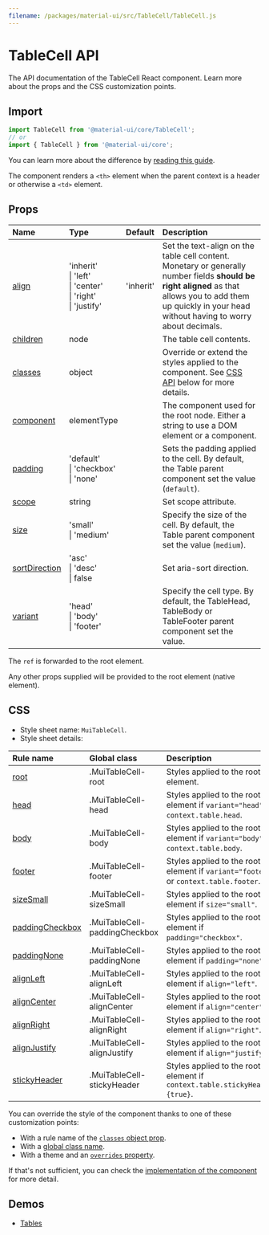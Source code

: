 ```yaml
---
filename: /packages/material-ui/src/TableCell/TableCell.js
---
```


<!--- This documentation is automatically generated, do not try to edit it. -->

# TableCell API

<p class="description">The API documentation of the TableCell React component. Learn more about the props and the CSS customization points.</p>

## Import

```js
import TableCell from '@material-ui/core/TableCell';
// or
import { TableCell } from '@material-ui/core';
```

You can learn more about the difference by [reading this guide](/guides/minimizing-bundle-size/).

The component renders a `<th>` element when the parent context is a header
or otherwise a `<td>` element.

## Props

| Name | Type | Default | Description |
|:-----|:-----|:--------|:------------|
| <a class="anchor-link" id="props--align"></a><a href="#props--align" class="prop-name">align</a> | <span class="prop-type">'inherit'<br>&#124;&nbsp;'left'<br>&#124;&nbsp;'center'<br>&#124;&nbsp;'right'<br>&#124;&nbsp;'justify'</span> | <span class="prop-default">'inherit'</span> | Set the text-align on the table cell content.<br>Monetary or generally number fields **should be right aligned** as that allows you to add them up quickly in your head without having to worry about decimals. |
| <a class="anchor-link" id="props--children"></a><a href="#props--children" class="prop-name">children</a> | <span class="prop-type">node</span> |  | The table cell contents. |
| <a class="anchor-link" id="props--classes"></a><a href="#props--classes" class="prop-name">classes</a> | <span class="prop-type">object</span> |  | Override or extend the styles applied to the component. See [CSS API](#css) below for more details. |
| <a class="anchor-link" id="props--component"></a><a href="#props--component" class="prop-name">component</a> | <span class="prop-type">elementType</span> |  | The component used for the root node. Either a string to use a DOM element or a component. |
| <a class="anchor-link" id="props--padding"></a><a href="#props--padding" class="prop-name">padding</a> | <span class="prop-type">'default'<br>&#124;&nbsp;'checkbox'<br>&#124;&nbsp;'none'</span> |  | Sets the padding applied to the cell. By default, the Table parent component set the value (`default`). |
| <a class="anchor-link" id="props--scope"></a><a href="#props--scope" class="prop-name">scope</a> | <span class="prop-type">string</span> |  | Set scope attribute. |
| <a class="anchor-link" id="props--size"></a><a href="#props--size" class="prop-name">size</a> | <span class="prop-type">'small'<br>&#124;&nbsp;'medium'</span> |  | Specify the size of the cell. By default, the Table parent component set the value (`medium`). |
| <a class="anchor-link" id="props--sortDirection"></a><a href="#props--sortDirection" class="prop-name">sortDirection</a> | <span class="prop-type">'asc'<br>&#124;&nbsp;'desc'<br>&#124;&nbsp;false</span> |  | Set aria-sort direction. |
| <a class="anchor-link" id="props--variant"></a><a href="#props--variant" class="prop-name">variant</a> | <span class="prop-type">'head'<br>&#124;&nbsp;'body'<br>&#124;&nbsp;'footer'</span> |  | Specify the cell type. By default, the TableHead, TableBody or TableFooter parent component set the value. |

The `ref` is forwarded to the root element.

Any other props supplied will be provided to the root element (native element).

## CSS

- Style sheet name: `MuiTableCell`.
- Style sheet details:

| Rule name | Global class | Description |
|:-----|:-------------|:------------|
| <a class="anchor-link" id="css--root"></a><a href="#css--root" class="prop-name">root</a> | <span class="prop-name">.MuiTableCell-root</span> | Styles applied to the root element.
| <a class="anchor-link" id="css--head"></a><a href="#css--head" class="prop-name">head</a> | <span class="prop-name">.MuiTableCell-head</span> | Styles applied to the root element if `variant="head"` or `context.table.head`.
| <a class="anchor-link" id="css--body"></a><a href="#css--body" class="prop-name">body</a> | <span class="prop-name">.MuiTableCell-body</span> | Styles applied to the root element if `variant="body"` or `context.table.body`.
| <a class="anchor-link" id="css--footer"></a><a href="#css--footer" class="prop-name">footer</a> | <span class="prop-name">.MuiTableCell-footer</span> | Styles applied to the root element if `variant="footer"` or `context.table.footer`.
| <a class="anchor-link" id="css--sizeSmall"></a><a href="#css--sizeSmall" class="prop-name">sizeSmall</a> | <span class="prop-name">.MuiTableCell-sizeSmall</span> | Styles applied to the root element if `size="small"`.
| <a class="anchor-link" id="css--paddingCheckbox"></a><a href="#css--paddingCheckbox" class="prop-name">paddingCheckbox</a> | <span class="prop-name">.MuiTableCell-paddingCheckbox</span> | Styles applied to the root element if `padding="checkbox"`.
| <a class="anchor-link" id="css--paddingNone"></a><a href="#css--paddingNone" class="prop-name">paddingNone</a> | <span class="prop-name">.MuiTableCell-paddingNone</span> | Styles applied to the root element if `padding="none"`.
| <a class="anchor-link" id="css--alignLeft"></a><a href="#css--alignLeft" class="prop-name">alignLeft</a> | <span class="prop-name">.MuiTableCell-alignLeft</span> | Styles applied to the root element if `align="left"`.
| <a class="anchor-link" id="css--alignCenter"></a><a href="#css--alignCenter" class="prop-name">alignCenter</a> | <span class="prop-name">.MuiTableCell-alignCenter</span> | Styles applied to the root element if `align="center"`.
| <a class="anchor-link" id="css--alignRight"></a><a href="#css--alignRight" class="prop-name">alignRight</a> | <span class="prop-name">.MuiTableCell-alignRight</span> | Styles applied to the root element if `align="right"`.
| <a class="anchor-link" id="css--alignJustify"></a><a href="#css--alignJustify" class="prop-name">alignJustify</a> | <span class="prop-name">.MuiTableCell-alignJustify</span> | Styles applied to the root element if `align="justify"`.
| <a class="anchor-link" id="css--stickyHeader"></a><a href="#css--stickyHeader" class="prop-name">stickyHeader</a> | <span class="prop-name">.MuiTableCell-stickyHeader</span> | Styles applied to the root element if `context.table.stickyHeader={true}`.

You can override the style of the component thanks to one of these customization points:

- With a rule name of the [`classes` object prop](/customization/components/#overriding-styles-with-classes).
- With a [global class name](/customization/components/#overriding-styles-with-global-class-names).
- With a theme and an [`overrides` property](/customization/globals/#css).

If that's not sufficient, you can check the [implementation of the component](https://github.com/mui-org/material-ui/blob/master/packages/material-ui/src/TableCell/TableCell.js) for more detail.

## Demos

- [Tables](/components/tables/)

